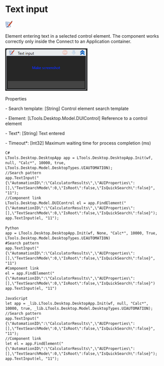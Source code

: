 # Text input

![](<../../../.gitbook/assets/0 (135).png>)

Element entering text in a selected control element. The component works correctly only inside the Connect to an Application container.

![](<../../../.gitbook/assets/1 (83).png>)

Properties

&#x20;\- Search template: \[String] Control element search template

&#x20;\- Element: \[LTools.Desktop.Model.DUIControl] Reference to a control element

&#x20;\- Text\*: \[String] Text entered

&#x20;\- Timeout\*: \[Int32] Maximum waiting time for process completion (ms)

```
C#
LTools.Desktop.DesktopApp app = LTools.Desktop.DesktopApp.Init(wf, null, "Calc*", 10000, true, LTools.Desktop.Model.DesktopTypes.UIAUTOMATION);
//Search pattern
app.TextInput("{\"AutomationID\":\"CalculatorResults\",\"AUIProperties\":[],\"TextSearchMode\":0,\"IsRoot\":false,\"IsQuickSearch\":false}", "11");
//Component link
LTools.Desktop.Model.DUIControl el = app.FindElement("{\"AutomationID\":\"CalculatorResults\",\"AUIProperties\":[],\"TextSearchMode\":0,\"IsRoot\":false,\"IsQuickSearch\":false}");
app.TextInput(el, "11");

Python
app = LTools.Desktop.DesktopApp.Init(wf, None, "Calc*", 10000, True, LTools.Desktop.Model.DesktopTypes.UIAUTOMATION)
#Search pattern
app.TextInput("{\"AutomationID\":\"CalculatorResults\",\"AUIProperties\":[],\"TextSearchMode\":0,\"IsRoot\":false,\"IsQuickSearch\":false}", "11")
#Component link
el = app.FindElement("{\"AutomationID\":\"CalculatorResults\",\"AUIProperties\":[],\"TextSearchMode\":0,\"IsRoot\":false,\"IsQuickSearch\":false}")
app.TextInput(el, "11")

JavaScript
let app = _lib.LTools.Desktop.DesktopApp.Init(wf, null, "Calc*", 10000, true, _lib.LTools.Desktop.Model.DesktopTypes.UIAUTOMATION);
//Search pattern
app.TextInput("{\"AutomationID\":\"CalculatorResults\",\"AUIProperties\":[],\"TextSearchMode\":0,\"IsRoot\":false,\"IsQuickSearch\":false}", "11");
//Component link
let el = app.FindElement("{\"AutomationID\":\"CalculatorResults\",\"AUIProperties\":[],\"TextSearchMode\":0,\"IsRoot\":false,\"IsQuickSearch\":false}");
app.TextInput(el, "11");
```
